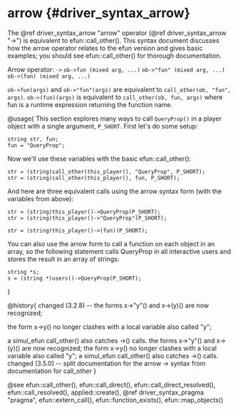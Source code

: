 arrow {#driver_syntax_arrow}
============================
The @ref driver_syntax_arrow "arrow" operator (@ref driver_syntax_arrow "->") is equivalent to efun::call_other(). This syntax document discusses how the arrow operator relates to the efun version and gives basic examples; you should see efun::call_other() for thorough documentation.

Arrow operator: `->`
`ob->fun (mixed arg, ...)`
`ob->"fun" (mixed arg, ...)`
`ob->(fun) (mixed arg, ...)`

`ob->fun(args)` and `ob->"fun"(args)` are equivalent to `call_other(ob, "fun", args)`. `ob->(fun)(args)` is equivalent to `call_other(ob, fun, args)` where fun is a runtime expression returning the function name.

@usage{
This section explores many ways to call `QueryProp()` in a player object with a single argument, `P_SHORT`. First let's do some setup:

~~~{.c}
string str, fun;
fun = "QueryProp";

~~~
Now we'll use these variables with the basic efun::call_other():

~~~{.c}
str = (string)call_other(this_player(), "QueryProp", P_SHORT);
str = (string)call_other(this_player(), fun, P_SHORT);

~~~
And here are three equivalent calls using the arrow syntax form (with the variables from above):

~~~{.c}
str = (string)this_player()->QueryProp(P_SHORT);
str = (string)this_player()->"QueryProp"(P_SHORT);

str = (string)this_player()->(fun)(P_SHORT);

~~~
You can also use the arrow form to call a function on each object in an array, so the following statement calls QueryProp in all interactive users and stores the result in an array of strings:

~~~{.c}
string *s;
s = (string *)users()->QueryProp(P_SHORT);

~~~

}

@history{
changed (3.2.8) -- the forms x->"y"() and x->(y)() are now recognized;

the form x->y() no longer clashes with a local variable also called "y";

a simul_efun call_other() also catches ->() calls.
the forms x->"y"() and x->(y)() are now recognized;
the form x->y() no longer clashes with a local variable also called "y";
a simul_efun call_other() also catches ->() calls.
changed (3.5.0) -- split documentation for the arrow -> syntax from documentation for call_other
}

@see efun::call_other(), efun::call_direct(), efun::call_direct_resolved(), efun::call_resolved(), applied::create(), @ref driver_syntax_pragma "pragma", efun::extern_call(), efun::function_exists(), efun::map_objects()
